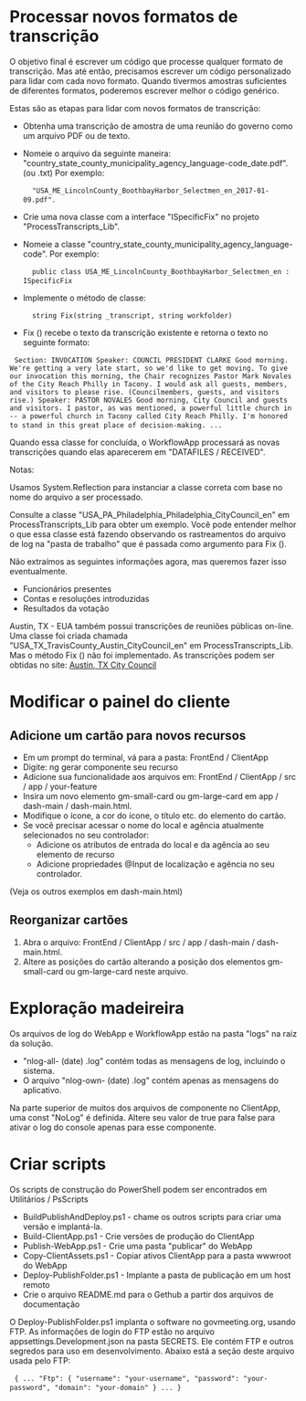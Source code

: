 <h1> Processar novos formatos de transcrição </h1>
<p> O objetivo final é escrever um código que processe qualquer formato de transcrição. Mas até então, precisamos escrever um código personalizado para lidar com cada novo formato. Quando tivermos amostras suficientes de diferentes formatos, poderemos escrever melhor o código genérico. </p>

<p> Estas são as etapas para lidar com novos formatos de transcrição: </p>

<ul>
<li>
<p> Obtenha uma transcrição de amostra de uma reunião do governo como um arquivo PDF ou de texto. </p>
</li>
<li>
<p> Nomeie o arquivo da seguinte maneira: "country_state_county_municipality_agency_language-code_date.pdf". (ou .txt) Por exemplo: </p>
<pre> <code> "USA_ME_LincolnCounty_BoothbayHarbor_Selectmen_en_2017-01-09.pdf".</code> </pre></li>
<li>
<p> Crie uma nova classe com a interface "ISpecificFix" no projeto "ProcessTranscripts_Lib". </p>
</li>
<li>
<p> Nomeie a classe "country_state_county_municipality_agency_language-code". Por exemplo: </p>
<pre> <code> public class USA_ME_LincolnCounty_BoothbayHarbor_Selectmen_en : ISpecificFix</code> </pre></li>
<li>
<p> Implemente o método de classe: </p>
<pre> <code> string Fix(string _transcript, string workfolder)</code> </pre></li>
<li>
<p> Fix () recebe o texto da transcrição existente e retorna o texto no seguinte formato: </p>
</li>
</ul><pre> <code>Section: INVOCATION Speaker: COUNCIL PRESIDENT CLARKE Good morning. We&#39;re getting a very late start, so we&#39;d like to get moving. To give our invocation this morning, the Chair recognizes Pastor Mark Novales of the City Reach Philly in Tacony. I would ask all guests, members, and visitors to please rise. (Councilmembers, guests, and visitors rise.) Speaker: PASTOR NOVALES Good morning, City Council and guests and visitors. I pastor, as was mentioned, a powerful little church in -- a powerful church in Tacony called City Reach Philly. I&#39;m honored to stand in this great place of decision-making. ...</code> </pre>
<p> Quando essa classe for concluída, o WorkflowApp processará as novas transcrições quando elas aparecerem em "DATAFILES / RECEIVED". </p>

<p> Notas: </p>

<p> Usamos System.Reflection para instanciar a classe correta com base no nome do arquivo a ser processado. </p>

<p> Consulte a classe "USA_PA_Philadelphia_Philadelphia_CityCouncil_en" em ProcessTranscripts_Lib para obter um exemplo. Você pode entender melhor o que essa classe está fazendo observando os rastreamentos do arquivo de log na "pasta de trabalho" que é passada como argumento para Fix (). </p>

<p> Não extraímos as seguintes informações agora, mas queremos fazer isso eventualmente. </p>

<ul>
<li> Funcionários presentes </li>
<li> Contas e resoluções introduzidas </li>
<li> Resultados da votação </li>
</ul>
<p> Austin, TX - EUA também possui transcrições de reuniões públicas on-line. Uma classe foi criada chamada "USA_TX_TravisCounty_Austin_CityCouncil_en" em ProcessTranscripts_Lib. Mas o método Fix () não foi implementado. As transcrições podem ser obtidas no site: <a href="https://www.austintexas.gov/department/city-council/council/council_meeting_info_center.htm">Austin, TX City Council</a> </p>
<h1> Modificar o painel do cliente </h1><h2> Adicione um cartão para novos recursos </h2>
<ul>
<li> Em um prompt do terminal, vá para a pasta: FrontEnd / ClientApp </li>
<li> Digite: ng gerar componente seu recurso </li>
<li> Adicione sua funcionalidade aos arquivos em: FrontEnd / ClientApp / src / app / your-feature </li>
<li> Insira um novo elemento gm-small-card ou gm-large-card em app / dash-main / dash-main.html. </li>
<li> Modifique o ícone, a cor do ícone, o título etc. do elemento do cartão. </li>
<li> Se você precisar acessar o nome do local e agência atualmente selecionados no seu controlador: 
<ul>
<li> Adicione os atributos de entrada do local e da agência ao seu elemento de recurso </li>
<li> Adicione propriedades @Input de localização e agência no seu controlador. </li>
</ul></li>
</ul>
<p> (Veja os outros exemplos em dash-main.html) </p>
<h2> Reorganizar cartões </h2><ol>
<li> Abra o arquivo: FrontEnd / ClientApp / src / app / dash-main / dash-main.html. </li>
<li> Altere as posições do cartão alterando a posição dos elementos gm-small-card ou gm-large-card neste arquivo. </li></ol><h1> Exploração madeireira </h1>
<p> Os arquivos de log do WebApp e WorkflowApp estão na pasta "logs" na raiz da solução. </p>

<ul>
<li> "nlog-all- (date) .log" contém todas as mensagens de log, incluindo o sistema. </li>
<li> O arquivo "nlog-own- (date) .log" contém apenas as mensagens do aplicativo. </li>
</ul>
<p> Na parte superior de muitos dos arquivos de componente no ClientApp, uma const "NoLog" é definida. Altere seu valor de true para false para ativar o log do console apenas para esse componente. </p>
<h1> Criar scripts </h1>
<p> Os scripts de construção do PowerShell podem ser encontrados em Utilitários / PsScripts </p>

<ul>
<li> BuildPublishAndDeploy.ps1 - chame os outros scripts para criar uma versão e implantá-la. </li>
<li> Build-ClientApp.ps1 - Crie versões de produção do ClientApp </li>
<li> Publish-WebApp.ps1 - Crie uma pasta "publicar" do WebApp </li>
<li> Copy-ClientAssets.ps1 - Copiar ativos ClientApp para a pasta wwwroot do WebApp </li>
<li> Deploy-PublishFolder.ps1 - Implante a pasta de publicação em um host remoto </li>
<li> Crie o arquivo README.md para o Gethub a partir dos arquivos de documentação </li>
</ul>
<p> O Deploy-PublishFolder.ps1 implanta o software no govmeeting.org, usando FTP. As informações de login do FTP estão no arquivo appsettings.Development.json na pasta SECRETS. Ele contém FTP e outros segredos para uso em desenvolvimento. Abaixo está a seção deste arquivo usada pelo FTP: </p>
<pre> <code>{ ... "Ftp": { "username": "your-username", "password": "your-password", "domain": "your-domain" } ... }</code> </pre>
